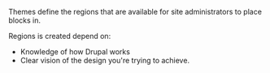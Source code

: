 Themes define the regions that are available for site administrators to place blocks in.

Regions is created depend on:

* Knowledge of how Drupal works 
* Clear vision of the design you're trying to achieve.



